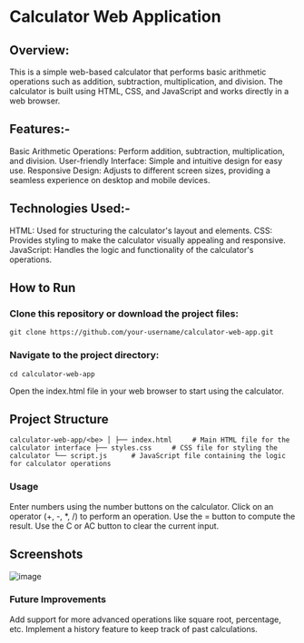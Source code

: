 # Calculator Web Application
## Overview:
This is a simple web-based calculator that performs basic arithmetic operations such as addition, subtraction, multiplication, and division. The calculator is built using HTML, CSS, and JavaScript and works directly in a web browser.

## Features:-
Basic Arithmetic Operations: Perform addition, subtraction, multiplication, and division.
User-friendly Interface: Simple and intuitive design for easy use.
Responsive Design: Adjusts to different screen sizes, providing a seamless experience on desktop and mobile devices.

## Technologies Used:-
HTML: Used for structuring the calculator's layout and elements.
CSS: Provides styling to make the calculator visually appealing and responsive.
JavaScript: Handles the logic and functionality of the calculator's operations.

## How to Run
### Clone this repository or download the project files:

`git clone https://github.com/your-username/calculator-web-app.git`

### Navigate to the project directory:

`cd calculator-web-app`

Open the index.html file in your web browser to start using the calculator.

## Project Structure


``calculator-web-app/<be>
│
├── index.html     # Main HTML file for the calculator interface
├── styles.css     # CSS file for styling the calculator
└── script.js      # JavaScript file containing the logic for calculator operations``

### Usage
Enter numbers using the number buttons on the calculator.
Click on an operator (+, -, *, /) to perform an operation.
Use the = button to compute the result.
Use the C or AC button to clear the current input.

## Screenshots
![image](https://github.com/user-attachments/assets/d0d8ecb6-824f-474f-af6a-2cf4caf2dcd8)


### Future Improvements
Add support for more advanced operations like square root, percentage, etc.
Implement a history feature to keep track of past calculations.
